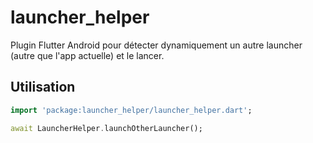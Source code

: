 # launcher_helper

Plugin Flutter Android pour détecter dynamiquement un autre launcher (autre que l'app actuelle) et le lancer.

## Utilisation

```dart
import 'package:launcher_helper/launcher_helper.dart';

await LauncherHelper.launchOtherLauncher();
